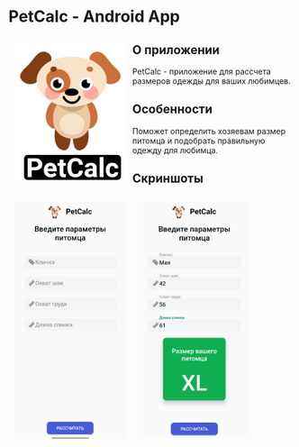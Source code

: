 # PetCalc - Android App

<img src="/readme/readme_logo.png" align="left"
width="200" hspace="10" vspace="10">

## О приложении

PetCalc - приложение для рассчета размеров одежды для ваших любимцев.

## Особенности

Поможет определить хозяевам размер питомца и подобрать правильную одежду для любимца.

## Скриншоты

[<img src="/readme/screen_1.png" align="left"
width="200"
    hspace="10" vspace="10">](/readme/screen_1.png)
[<img src="/readme/screen_2.png" align="center"
width="200"
    hspace="10" vspace="10">](/readme/screen_2.png)
